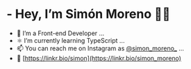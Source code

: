 # - Hey, I’m Simón Moreno 👋🏼 
- 👀 I’m a Front-end Developer ...
- ⚛️ I’m currently learning TypeScript ...
- 📫 You can reach me on Instagram as [@simon_moreno_](https://www.instagram.com/simon_moreno_/) ...
- 🌱 [https://linkr.bio/simon](https://linkr.bio/simon_moreno)

<!---
Simon-M20/Simon-M20 is a ✨ special ✨ repository because its `README.md` (this file) appears on your GitHub profile.
You can click the Preview link to take a look at your changes.
--->
